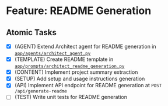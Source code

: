 # Feature: README Generation

## Atomic Tasks
- [x] (AGENT) Extend Architect agent for README generation in [`app/agents/architect_agent.py`](ai_dev_bot_platform/app/agents/architect_agent.py)
- [x] (TEMPLATE) Create README template in [`app/prompts/architect_readme_generation.py`](ai_dev_bot_platform/app/prompts/architect_readme_generation.py)
- [x] (CONTENT) Implement project summary extraction
- [x] (SETUP) Add setup and usage instructions generation
- [x] (API) Implement API endpoint for README generation at `POST /api/generate-readme`
- [ ] (TEST) Write unit tests for README generation
